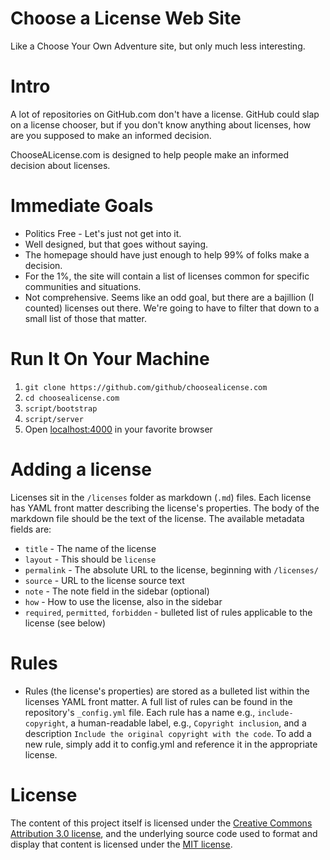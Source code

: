 # Choose a License Web Site

Like a Choose Your Own Adventure site, but only much less interesting.

# Intro

A lot of repositories on GitHub.com don't have a license. GitHub could slap on 
a license chooser, but if you don't know anything about licenses, how are you 
supposed to make an informed decision.

ChooseALicense.com is designed to help people make an informed decision about 
licenses. 

# Immediate Goals

* Politics Free - Let's just not get into it.
* Well designed, but that goes without saying.
* The homepage should have just enough to help 99% of folks make a decision.
* For the 1%, the site will contain a list of licenses common for specific 
communities and situations.
* Not comprehensive. Seems like an odd goal, but there are a bajillion 
(I counted) licenses out there. We're going to have to filter that down to a 
small list of those that matter.

# Run It On Your Machine

1. `git clone https://github.com/github/choosealicense.com`
2. `cd choosealicense.com`
3. `script/bootstrap`
4. `script/server`
5. Open [localhost:4000](http://localhost:4000) in your favorite browser

# Adding a license

Licenses sit in the `/licenses` folder as markdown (`.md`) files. Each license has YAML front matter describing the license's properties. The body of the markdown file should be the text of the license. The available metadata fields are:

* `title` - The name of the license
* `layout` - This should be `license`
* `permalink` - The absolute URL to the license, beginning with `/licenses/`
* `source` - URL to the license source text
* `note` - The note field in the sidebar (optional)
* `how` - How to use the license, also in the sidebar
* `required`, `permitted`, `forbidden` - bulleted list of rules applicable to the license (see below)

# Rules 

* Rules (the license's properties) are stored as a bulleted list within the licenses YAML front matter. A full list of rules can be found in the repository's `_config.yml` file. Each rule has a name e.g., `include-copyright`, a human-readable label, e.g., `Copyright inclusion`, and a description `Include the original copyright with the code`. To add a new rule, simply add it to config.yml and reference it in the appropriate license. 

# License

The content of this project itself is licensed under the [Creative Commons Attribution 3.0 license](http://creativecommons.org/licenses/by/3.0/us/deed.en_US), and the underlying source code used to format and display that content is licensed under the [MIT license](http://opensource.org/licenses/mit-license.php). 
